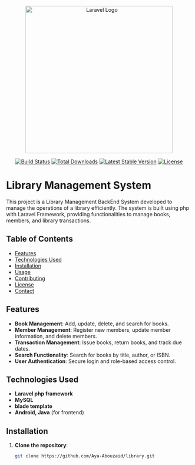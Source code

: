<p align="center"><a href="https://laravel.com" target="_blank"><img src="https://raw.githubusercontent.com/laravel/art/master/logo-lockup/5%20SVG/2%20CMYK/1%20Full%20Color/laravel-logolockup-cmyk-red.svg" width="400" alt="Laravel Logo"></a></p>

<p align="center">
<a href="https://github.com/laravel/framework/actions"><img src="https://github.com/laravel/framework/workflows/tests/badge.svg" alt="Build Status"></a>
<a href="https://packagist.org/packages/laravel/framework"><img src="https://img.shields.io/packagist/dt/laravel/framework" alt="Total Downloads"></a>
<a href="https://packagist.org/packages/laravel/framework"><img src="https://img.shields.io/packagist/v/laravel/framework" alt="Latest Stable Version"></a>
<a href="https://packagist.org/packages/laravel/framework"><img src="https://img.shields.io/packagist/l/laravel/framework" alt="License"></a>
</p>


# Library Management System

This project is a Library Management BackEnd System developed to manage the operations of a library efficiently. The system is built using php with Laravel Framework, providing functionalities to manage books, members, and library transactions.

## Table of Contents

- [Features](#features)
- [Technologies Used](#technologies-used)
- [Installation](#installation)
- [Usage](#usage)
- [Contributing](#contributing)
- [License](#license)
- [Contact](#contact)

## Features

- **Book Management**: Add, update, delete, and search for books.
- **Member Management**: Register new members, update member information, and delete members.
- **Transaction Management**: Issue books, return books, and track due dates.
- **Search Functionality**: Search for books by title, author, or ISBN.
- **User Authentication**: Secure login and role-based access control.

## Technologies Used

- **Laravel php framework**
- **MySQL**
- **blade template** 
- **Android, Java** (for frontend)

## Installation

1. **Clone the repository**:
   ```bash
   git clone https://github.com/Aya-Abouzaid/library.git
